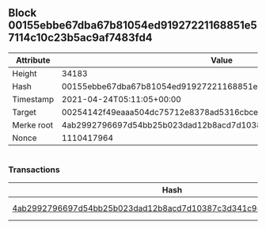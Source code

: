 ## Block 00155ebbe67dba67b81054ed91927221168851e57114c10c23b5ac9af7483fd4

Attribute | Value
--- | ---
Height | 34183
Hash | 00155ebbe67dba67b81054ed91927221168851e57114c10c23b5ac9af7483fd4
Timestamp | 2021-04-24T05:11:05+00:00
Target | 00254142f49eaaa504dc75712e8378ad5316cbcead634704b3734b6271167cc4
Merke root | 4ab2992796697d54bb25b023dad12b8acd7d10387c3d341c982256523e5c38db
Nonce | 1110417964

```

```

### Transactions

Hash | Amount
--- | ---
[4ab2992796697d54bb25b023dad12b8acd7d10387c3d341c982256523e5c38db](4ab2992796697d54bb25b023dad12b8acd7d10387c3d341c982256523e5c38db.md) | 10.00000000 SKEPTI 
